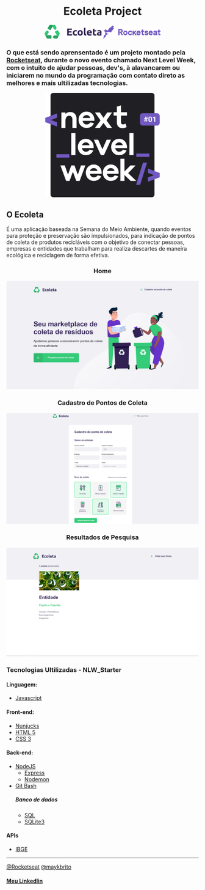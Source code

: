 <div align="center">
  <h1> Ecoleta Project </h1>
  <img width="150" src="public/assets/logo.svg" alt="Logomarca">
  <img width="150" src="public/assets/rocketseat.svg" alt="Rocketseat"> 
</div>

### O que está sendo aprensentado é um projeto montado pela [Rocketseat](https://rocketseat.com.br/), durante o novo evento chamado **Next Level Week**, com o intuito de ajudar pessoas, dev's, à alavancarem ou iniciarem no mundo da programação com contato direto as melhores e mais ultilizadas tecnologias.
<div align='center'>
<img width="300" src="public/assets/nwl.svg" alt="NLW">
</div>

## O Ecoleta
É uma aplicação baseada na Semana do Meio Ambiente, quando eventos para proteção e preservação são impulsionados, para indicação de pontos de coleta de produtos recicláveis com o objetivo de conectar pessoas, empresas e entidades que trabalham para realiza descartes de maneira ecológica e reciclagem de forma efetiva.

<div align='center'>
    <h3> Home </h3>
    <img width="700" src="public/screenshots/index.png" alt="NLW">
    <h3> Cadastro de Pontos de Coleta </h3>
    <img width="700" src="public/screenshots/create-point.png" alt="NLW">
    <h3> Resultados de Pesquisa </h3>
    <img width="700" src="public/screenshots/search-results.png" alt="NLW">
</div>

### Tecnologias Ultilizadas - NLW_Starter

#### Linguagem:
- [Javascript](https://developer.mozilla.org/en-US/docs/Web/javascript)

#### Front-end:
- [Nunjucks](https://mozilla.github.io/nunjucks/)
- [HTML 5](http://www.w3.org/TR/html5/)
- [CSS 3](https://www.w3schools.com/Css/)

#### Back-end:

- [NodeJS](https://nodejs.org/)
    - [Express](https://expressjs.com/)
    - [Nodemon](https://nodemon.io/)
- [Git Bash](https://gitforwindows.org)
    ##### Banco de dados
    - [SQL](https://en.wikipedia.org/wiki/SQL)
    - [SQLite3](https://www.sqlite.org/)

#### APIs

- [IBGE](https://servicodados.ibge.gov.br/api/docs/localidades?versao=1)

---
[@Rocketseat](https://github.com/Rocketseat)
[@maykbrito](https://github.com/maykbrito)

#### [Meu Linkedlin](https://www.linkedin.com/in/maria-raquel-3b27531a5/) 